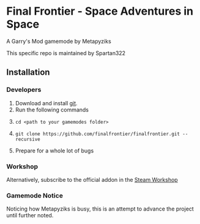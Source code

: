 # Final Frontier - Space Adventures in Space
A Garry's Mod gamemode by Metapyziks

This specific repo is maintained by Spartan322

## Installation

### Developers

1. Download and install [git](http://git-scm.com/).
1. Run the following commands
2.     cd <path to your gamemodes folder>
3.     git clone https://github.com/finalfrontier/finalfrontier.git --recursive

1. Prepare for a whole lot of bugs

### Workshop

Alternatively, subscribe to the official addon in the [Steam Workshop](http://steamcommunity.com/sharedfiles/filedetails/?id=282752490)

### Gamemode Notice
Noticing how Metapyziks is busy, this is an attempt to advance the project until further noted.

